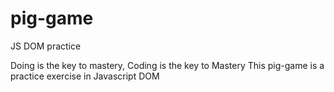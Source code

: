 # pig-game
JS DOM practice 

Doing is the key to mastery, Coding is the key to Mastery
This pig-game is a practice exercise in Javascript DOM

